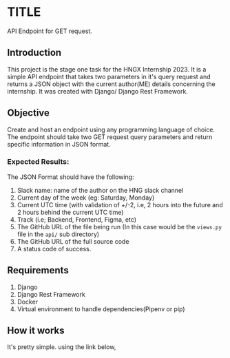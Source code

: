 # TITLE

API Endpoint for GET request. 

## Introduction

This project is the stage one task for the HNGX Internship 2023. It is a simple API endpoint
that takes two parameters in it's query request and returns a JSON object with the current author(ME) details
concerning the internship. It was created with Django/ Django Rest Framework. 

## Objective

Create and host an endpoint using any programming language of choice. The endpoint should take two GET request
query parameters and return specific information in JSON format. 
### Expected Results: 
The JSON Format should have the following:
1. Slack name: name of the author on the HNG slack channel
2. Current day of the week (eg: Saturday, Monday)
3. Current UTC time (with validation of +/-2, i.e, 2 hours into the future and 2 hours behind the current UTC time)
4. Track (i.e; Backend, Frontend, Figma, etc)
5. The GitHub URL of the file being run (In this case would be the `views.py` file in the `api/` sub directory)
6. The GitHub URL of the full source code
7. A status code of success.

## Requirements

1. Django
2. Django Rest Framework
3. Docker
4. Virtual environment to handle dependencies(Pipenv or pip)


## How it works

It's pretty simple. using the link below, 
